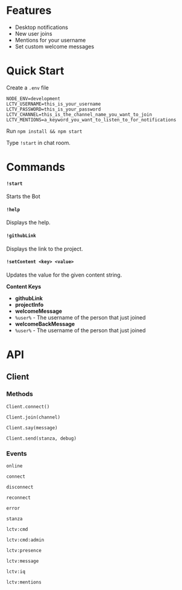 # Features

- Desktop notifications
 - New user joins
 - Mentions for your username
- Set custom welcome messages

# Quick Start

Create a `.env` file

```
NODE_ENV=development
LCTV_USERNAME=this_is_your_username
LCTV_PASSWORD=this_is_your_password
LCTV_CHANNEL=this_is_the_channel_name_you_want_to_join
LCTV_MENTIONS=a_keyword_you_want_to_listen_to_for_notifications
```

Run `npm install && npm start`

Type `!start` in chat room.

# Commands

#### `!start`

Starts the Bot

#### `!help`

Displays the help.

#### `!githubLink`

Displays the link to the project.

#### `!setContent <key> <value>`

Updates the value for the given content string.

**Content Keys**

- **githubLink**
- **projectInfo**
- **welcomeMessage**
 - `%user%` - The username of the person that just joined
- **welcomeBackMessage**
 - `%user%` - The username of the person that just joined

# API

## Client

### Methods

`Client.connect()`

`Client.join(channel)`

`Client.say(message)`

`Client.send(stanza, debug)`


### Events

`online`

`connect`

`disconnect`

`reconnect`

`error`

`stanza`

`lctv:cmd`

`lctv:cmd:admin`

`lctv:presence`

`lctv:message`

`lctv:iq`

`lctv:mentions`
